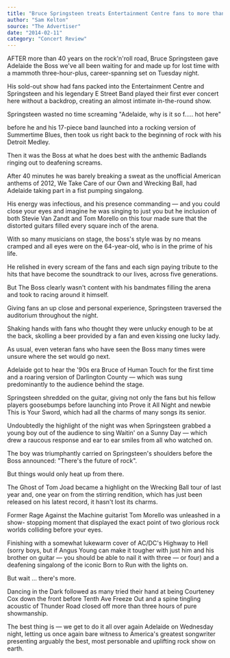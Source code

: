 ```yaml
---
title: "Bruce Springsteen treats Entertainment Centre fans to more than three hours onstage on his first visit to Adelaide"
author: "Sam Kelton"
source: "The Advertiser"
date: "2014-02-11"
category: "Concert Review"
---
```


AFTER more than 40 years on the rock'n'roll road, Bruce Springsteen gave Adelaide the Boss we've all been waiting for and made up for lost time with a mammoth three-hour-plus, career-spanning set on Tuesday night.

His sold-out show had fans packed into the Entertainment Centre and Springsteen and his legendary E Street Band played their first ever concert here without a backdrop, creating an almost intimate in-the-round show.

Springsteen wasted no time screaming "Adelaide, why is it so f..... hot here"

before he and his 17-piece band launched into a rocking version of Summertime Blues, then took us right back to the beginning of rock with his Detroit Medley.

Then it was the Boss at what he does best with the anthemic Badlands ringing out to deafening screams.

After 40 minutes he was barely breaking a sweat as the unofficial American anthems of 2012, We Take Care of our Own and Wrecking Ball, had Adelaide taking part in a fist pumping singalong.

His energy was infectious, and his presence commanding — and you could close your eyes and imagine he was singing to just you but he inclusion of both Stevie Van Zandt and Tom Morello on this tour made sure that the distorted guitars filled every square inch of the arena.

With so many musicians on stage, the boss's style was by no means cramped and all eyes were on the 64-year-old, who is in the prime of his life.

He relished in every scream of the fans and each sign paying tribute to the hits that have become the soundtrack to our lives, across five generations.

But The Boss clearly wasn't content with his bandmates filling the arena and took to racing around it himself.

Giving fans an up close and personal experience, Springsteen traversed the auditorium throughout the night.

Shaking hands with fans who thought they were unlucky enough to be at the back, skolling a beer provided by a fan and even kissing one lucky lady.

As usual, even veteran fans who have seen the Boss many times were unsure where the set would go next.

Adelaide got to hear the '90s era Bruce of Human Touch for the first time and a roaring version of Darlington County — which was sung predominantly to the audience behind the stage.

Springsteen shredded on the guitar, giving not only the fans but his fellow players goosebumps before launching into Prove it All Night and newbie This is Your Sword, which had all the charms of many songs its senior.

Undoubtedly the highlight of the night was when Springsteen grabbed a young boy out of the audience to sing Waitin' on a Sunny Day — which drew a raucous response and ear to ear smiles from all who watched on.

The boy was triumphantly carried on Springsteen's shoulders before the Boss announced: "There's the future of rock".

But things would only heat up from there.

The Ghost of Tom Joad became a highlight on the Wrecking Ball tour of last year and, one year on from the stirring rendition, which has just been released on his latest record, it hasn't lost its charms.

Former Rage Against the Machine guitarist Tom Morello was unleashed in a show- stopping moment that displayed the exact point of two glorious rock worlds colliding before your eyes.

Finishing with a somewhat lukewarm cover of AC/DC's Highway to Hell (sorry boys, but if Angus Young can make it tougher with just him and his brother on guitar — you should be able to nail it with three — or four) and a deafening singalong of the iconic Born to Run with the lights on.

But wait ... there's more.

Dancing in the Dark followed as many tried their hand at being Courteney Cox down the front before Tenth Ave Freeze Out and a spine tingling acoustic of Thunder Road closed off more than three hours of pure showmanship.

The best thing is — we get to do it all over again Adelaide on Wednesday night, letting us once again bare witness to America's greatest songwriter presenting arguably the best, most personable and uplifting rock show on earth.
